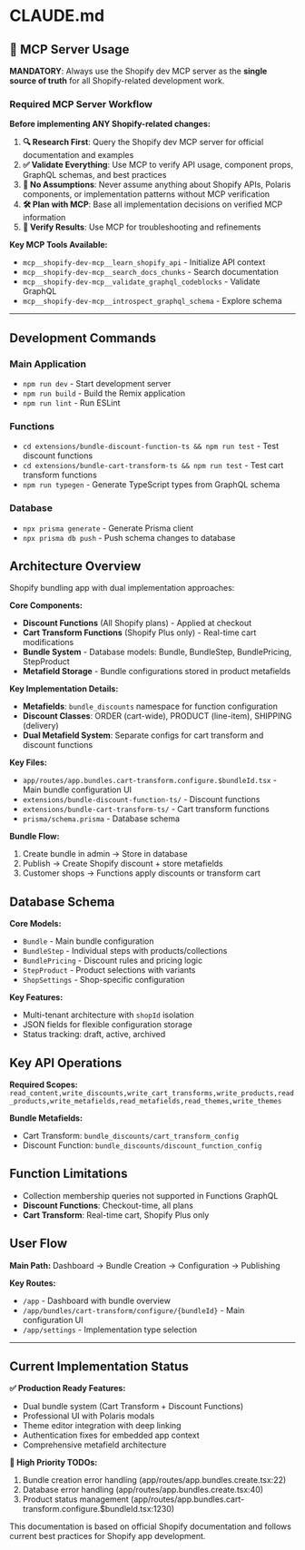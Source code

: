 # CLAUDE.md

## 🚨 MCP Server Usage

**MANDATORY**: Always use the Shopify dev MCP server as the **single source of truth** for all Shopify-related development work.

### Required MCP Server Workflow

**Before implementing ANY Shopify-related changes:**

1. **🔍 Research First**: Query the Shopify dev MCP server for official documentation and examples
2. **✅ Validate Everything**: Use MCP to verify API usage, component props, GraphQL schemas, and best practices  
3. **🚫 No Assumptions**: Never assume anything about Shopify APIs, Polaris components, or implementation patterns without MCP verification
4. **🛠️ Plan with MCP**: Base all implementation decisions on verified MCP information
5. **🔄 Verify Results**: Use MCP for troubleshooting and refinements

**Key MCP Tools Available:**
- `mcp__shopify-dev-mcp__learn_shopify_api` - Initialize API context
- `mcp__shopify-dev-mcp__search_docs_chunks` - Search documentation
- `mcp__shopify-dev-mcp__validate_graphql_codeblocks` - Validate GraphQL
- `mcp__shopify-dev-mcp__introspect_graphql_schema` - Explore schema

---

## Development Commands

### Main Application
- `npm run dev` - Start development server
- `npm run build` - Build the Remix application
- `npm run lint` - Run ESLint

### Functions
- `cd extensions/bundle-discount-function-ts && npm run test` - Test discount functions
- `cd extensions/bundle-cart-transform-ts && npm run test` - Test cart transform functions
- `npm run typegen` - Generate TypeScript types from GraphQL schema

### Database
- `npx prisma generate` - Generate Prisma client
- `npx prisma db push` - Push schema changes to database

## Architecture Overview

Shopify bundling app with dual implementation approaches:

**Core Components:**
- **Discount Functions** (All Shopify plans) - Applied at checkout
- **Cart Transform Functions** (Shopify Plus only) - Real-time cart modifications
- **Bundle System** - Database models: Bundle, BundleStep, BundlePricing, StepProduct
- **Metafield Storage** - Bundle configurations stored in product metafields

**Key Implementation Details:**
- **Metafields**: `bundle_discounts` namespace for function configuration
- **Discount Classes**: ORDER (cart-wide), PRODUCT (line-item), SHIPPING (delivery)
- **Dual Metafield System**: Separate configs for cart transform and discount functions

**Key Files:**
- `app/routes/app.bundles.cart-transform.configure.$bundleId.tsx` - Main bundle configuration UI
- `extensions/bundle-discount-function-ts/` - Discount functions
- `extensions/bundle-cart-transform-ts/` - Cart transform functions
- `prisma/schema.prisma` - Database schema

**Bundle Flow:**
1. Create bundle in admin → Store in database
2. Publish → Create Shopify discount + store metafields
3. Customer shops → Functions apply discounts or transform cart

## Database Schema

**Core Models:**
- `Bundle` - Main bundle configuration
- `BundleStep` - Individual steps with products/collections
- `BundlePricing` - Discount rules and pricing logic
- `StepProduct` - Product selections with variants
- `ShopSettings` - Shop-specific configuration

**Key Features:**
- Multi-tenant architecture with `shopId` isolation
- JSON fields for flexible configuration storage
- Status tracking: draft, active, archived

## Key API Operations

**Required Scopes:**
`read_content,write_discounts,write_cart_transforms,write_products,read_products,write_metafields,read_metafields,read_themes,write_themes`

**Bundle Metafields:**
- Cart Transform: `bundle_discounts/cart_transform_config`
- Discount Function: `bundle_discounts/discount_function_config`

## Function Limitations

- Collection membership queries not supported in Functions GraphQL
- **Discount Functions**: Checkout-time, all plans
- **Cart Transform**: Real-time cart, Shopify Plus only

## User Flow

**Main Path:** Dashboard → Bundle Creation → Configuration → Publishing

**Key Routes:**
- `/app` - Dashboard with bundle overview
- `/app/bundles/cart-transform/configure/{bundleId}` - Main configuration UI
- `/app/settings` - Implementation type selection

---

## Current Implementation Status

**✅ Production Ready Features:**
- Dual bundle system (Cart Transform + Discount Functions)
- Professional UI with Polaris modals
- Theme editor integration with deep linking
- Authentication fixes for embedded app context
- Comprehensive metafield architecture

**🔧 High Priority TODOs:**
1. Bundle creation error handling (app/routes/app.bundles.create.tsx:22)
2. Database error handling (app/routes/app.bundles.create.tsx:40)
3. Product status management (app/routes/app.bundles.cart-transform.configure.$bundleId.tsx:1230)





This documentation is based on official Shopify documentation and follows current best practices for Shopify app development.